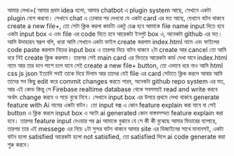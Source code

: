 আমার লেখা=( আমার প্রথম idea হলো, আমার chatbot এ plugin system আছে, সেখানে একটা plugin যোগ করবো। সেখানে chat এ ঢোকার পর দেখবো যে একটা card এর মত আছে, যেখানে বাটন থাকবে create a new file+, তো সেটা ক্লিক করলা কার্ডটা একটু চেঞ্জ হবে আমাকে file name input দিতে হবে একটা input box এ এবং file এর code দিতে হবে আরেকটা ইনপুট box এ, অনেকটা github এর মত। আমি উদাহারন স্বরূপ বলি, ধরো আমি সেখানে একটা ফাইল create করলাম index.html নামে এবং ফাইলের code paste করলাম নিচের input box এ তারপর নিচে বাটন থাকবে ২টা create আর cancel তো আমি ধরে নিই create ক্লিক করলাম। তারপর সেই main card এর ভিতরে আরেকটা কার্ড দেখা যাবে index.html নামে আর তার ডান পাশে চলে যাবে সেই create a new file+ button, তো এভাবে ধরে নাও আমি html css js json ইত্যাদি সবই তাকে দিয়ে দিলাম আর তাদের যেই file এর card সেটাতে ক্লিক করলে আবার আমি তাদের সব কিছু edit করে commit changes করতে পারব, অনেকটা github repo system এর মত, আর এই কোড কিন্তু সে Firebase realtime database থেকে সবসময়ই read and write করবে অর্থাৎ change করবে ও পড়ে বুঝে নিবে। সেখানে input box এর উপরে প্রথমে লেখা থাকবে generate feature with Ai নামের একটা বাটন। তো input বক্স এ কোন feature explain করা যাবে বা সেই button এ ক্লিক করলে input box এ অটো ai generated কোন বাস্তবসম্মত feature explain করা হবে। তারপর feature input দেওয়ার পর ai আমাকে বুঝাবে যে সে কী কী বুঝেছে আমার ফিচারের ব্যাপারে, তারপর তার এই messege এর নিচে ২টা সুন্দর বাটন থাকবে আমার site এর ডিজাইনের সাথে মানানসই, একটা বাটন হলো satisfied আরেকটা হলো not satisfied, তো satisfied দিলে ai code generate করা শুরু করবে।
